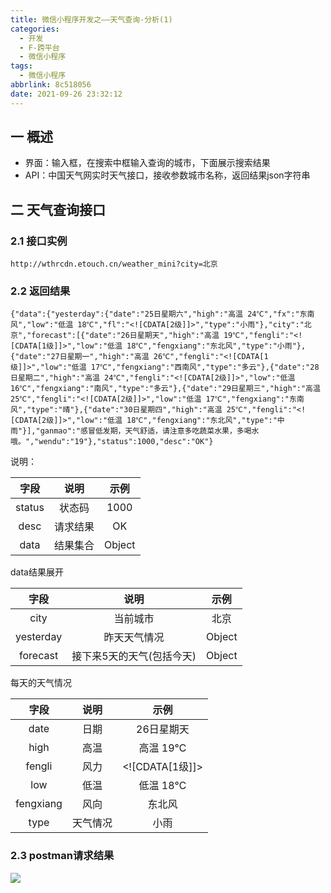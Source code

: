 ```yaml
---
title: 微信小程序开发之——天气查询-分析(1)
categories:
  - 开发
  - F-跨平台
  - 微信小程序
tags:
  - 微信小程序
abbrlink: 8c518056
date: 2021-09-26 23:32:12
---
```

## 一 概述

* 界面：输入框，在搜索中框输入查询的城市，下面展示搜索结果
* API：中国天气网实时天气接口，接收参数城市名称，返回结果json字符串

<!--more-->

## 二 天气查询接口

### 2.1 接口实例

```
http://wthrcdn.etouch.cn/weather_mini?city=北京
```

### 2.2 返回结果

```
{"data":{"yesterday":{"date":"25日星期六","high":"高温 24℃","fx":"东南风","low":"低温 18℃","fl":"<![CDATA[2级]]>","type":"小雨"},"city":"北京","forecast":[{"date":"26日星期天","high":"高温 19℃","fengli":"<![CDATA[1级]]>","low":"低温 18℃","fengxiang":"东北风","type":"小雨"},{"date":"27日星期一","high":"高温 26℃","fengli":"<![CDATA[1级]]>","low":"低温 17℃","fengxiang":"西南风","type":"多云"},{"date":"28日星期二","high":"高温 24℃","fengli":"<![CDATA[2级]]>","low":"低温 16℃","fengxiang":"南风","type":"多云"},{"date":"29日星期三","high":"高温 25℃","fengli":"<![CDATA[2级]]>","low":"低温 17℃","fengxiang":"东南风","type":"晴"},{"date":"30日星期四","high":"高温 25℃","fengli":"<![CDATA[2级]]>","low":"低温 18℃","fengxiang":"东北风","type":"中雨"}],"ganmao":"感冒低发期，天气舒适，请注意多吃蔬菜水果，多喝水哦。","wendu":"19"},"status":1000,"desc":"OK"}
```

说明：

|  字段  |   说明   |  示例  |
| :----: | :------: | :----: |
| status |  状态码  |  1000  |
|  desc  | 请求结果 |   OK   |
|  data  | 结果集合 | Object |

data结果展开

|   字段    |           说明            |  示例  |
| :-------: | :-----------------------: | :----: |
|   city    |         当前城市          |  北京  |
| yesterday |       昨天天气情况        | Object |
| forecast  | 接下来5天的天气(包括今天) | Object |

每天的天气情况

|   字段    |   说明   |         示例          |
| :-------: | :------: | :-------------------: |
|   date    |   日期   |      26日星期天       |
|   high    |   高温   |       高温 19℃        |
|  fengli   |   风力   | &lt;![CDATA[1级]]&gt; |
|    low    |   低温   |       低温 18℃        |
| fengxiang |   风向   |        东北风         |
|   type    | 天气情况 |         小雨          |

### 2.3 postman请求结果

![][1]


[1]:https://jsd.onmicrosoft.cn/gh/PGzxc/CDN/blog-wechat/wechat-weather-postman-result.png
